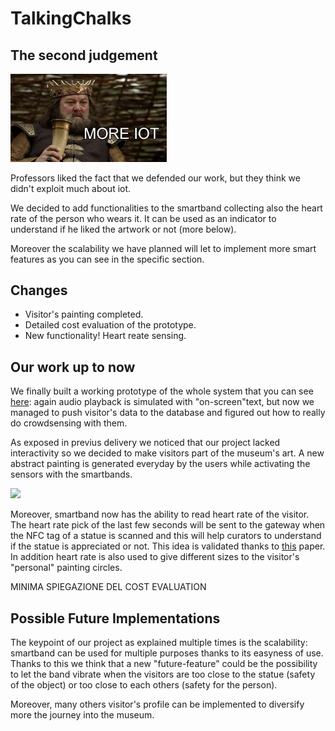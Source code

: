 # TalkingChalks

## The second judgement
<img src="pics/more_iot.jpg" width="250px">

Professors liked the fact that we defended our work, but they think we didn't exploit much about iot.

We decided to add functionalities to the smartband collecting also the heart rate of the person who wears it. It can be used as an indicator to understand if he liked the artwork or not (more below).

Moreover the scalability we have planned will let to implement more smart features as you can see in the specific section.

## Changes
* Visitor's painting completed.
* Detailed cost evaluation of the prototype. 
* New functionality! Heart reate sensing.

## Our work up to now
We finally built a working prototype of the whole system that you can see [here](https://google.it): again audio playback is simulated with "on-screen"text, but now we managed to push visitor's data to the database and figured out how to really do crowdsensing with them.

As exposed in previus delivery we noticed that our project lacked interactivity so we decided to make visitors part of the museum's art. A new abstract painting is generated everyday by the users while activating the sensors with the smartbands.

<img src="pics/circle.gif">

Moreover, smartband now has the ability to read heart rate of the visitor. The heart rate pick of the last few seconds will be sent to the gateway when the NFC tag of a statue is scanned and this will help curators to understand if the statue is appreciated or not. This idea is validated thanks to [this](https://mapping-museum-experience.com/wp-content/uploads/2019/04/Physiological-Correlates.pdf) paper. In addition heart rate is also used to give different sizes to the visitor's "personal" painting circles.


MINIMA SPIEGAZIONE DEL COST EVALUATION

## Possible Future Implementations
The keypoint of our project as explained multiple times is the scalability: smartband can be used for multiple purposes thanks to its easyness of use. Thanks to this we think that a new "future-feature" could be the possibility to let the band vibrate when the visitors are too close to the statue (safety of the object) or too close to each others (safety for the person). 

Moreover, many others visitor's profile can be implemented to diversify more the journey into the museum.
